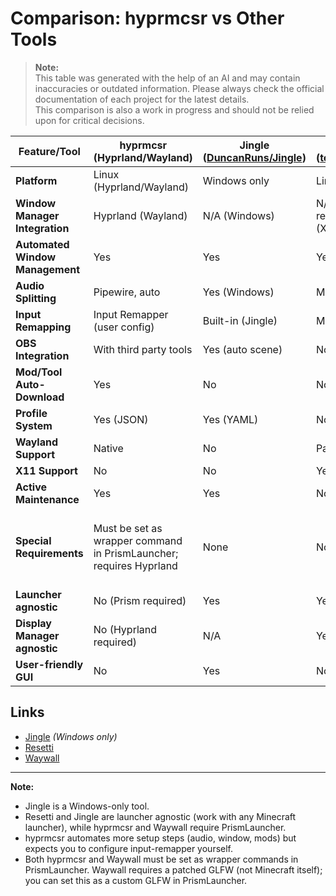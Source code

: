 # Comparison: hyprmcsr vs Other Tools

> **Note:**  
> This table was generated with the help of an AI and may contain inaccuracies or outdated information. Please always check the official documentation of each project for the latest details.  
> This comparison is also a work in progress and should not be relied upon for critical decisions.

| Feature/Tool      | hyprmcsr (Hyprland/Wayland) | Jingle ([DuncanRuns/Jingle](https://github.com/DuncanRuns/Jingle)) | Resetti ([tesselslate/resetti](https://github.com/tesselslate/resetti)) | Waywall ([tesselslate/waywall](https://github.com/tesselslate/waywall)) | **Benutzerfreundliche GUI** |
|-------------------|----------------------------|-----------------------|--------------------|-------------------|--------------------------|
| **Platform**      | Linux (Hyprland/Wayland)   | Windows only          | Linux (i3/X11)     | Linux (Wayland)   |                          |
| **Window Manager Integration** | Hyprland (Wayland) | N/A (Windows)         | N/A, i3 recommended (X11)    | N/A (Wayland) |                          |
| **Automated Window Management** | Yes              | Yes                  | Yes               | Yes               |                          |
| **Audio Splitting**             | Pipewire, auto    | Yes (Windows)        | Manual            | Pipewire, manual  |                          |
| **Input Remapping**             | Input Remapper (user config) | Built-in (Jingle) | Manual            | Manual            |                          |
| **OBS Integration**             | With third party tools | Yes (auto scene)  | No                | No                |                          |
| **Mod/Tool Auto-Download**      | Yes              | No                   | No                | No                |                          |
| **Profile System**              | Yes (JSON)        | Yes (YAML)           | No                | No                |                          |
| **Wayland Support**             | Native            | No                   | Partial (Sway)    | Native            |                          |
| **X11 Support**                 | No                | No                   | Yes               | No                |                          |
| **Active Maintenance**          | Yes               | Yes                  | No                | Yes               |                          |
| **Special Requirements**        | Must be set as wrapper command in PrismLauncher; requires Hyprland | None | None | Patched GLFW (can be set as custom GLFW in PrismLauncher); must be set as wrapper command |                          |
| **Launcher agnostic**           | No (Prism required) | Yes                  | Yes               | Maybe             |                          |
| **Display Manager agnostic**    | No (Hyprland required) | N/A                | Yes               | Yes               |                          |
| **User-friendly GUI**           | No                | Yes                  | No                | No                |                          |

## Links

- [Jingle](https://github.com/DuncanRuns/Jingle) *(Windows only)*
- [Resetti](https://github.com/tesselslate/resetti)
- [Waywall](https://github.com/tesselslate/waywall)

---

**Note:**  
- Jingle is a Windows-only tool.  
- Resetti and Jingle are launcher agnostic (work with any Minecraft launcher), while hyprmcsr and Waywall require PrismLauncher.
- hyprmcsr automates more setup steps (audio, window, mods) but expects you to configure input-remapper yourself.
- Both hyprmcsr and Waywall must be set as wrapper commands in PrismLauncher. Waywall requires a patched GLFW (not Minecraft itself); you can set this as a custom GLFW in PrismLauncher.
